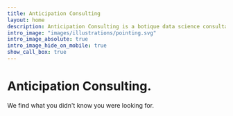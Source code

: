 ```yaml
---
title: Anticipation Consulting
layout: home
description: Anticipation Consulting is a botique data science consultancy.
intro_image: "images/illustrations/pointing.svg"
intro_image_absolute: true
intro_image_hide_on_mobile: true
show_call_box: true
---
```


# Anticipation Consulting.

We find what you didn't know you were looking for.
